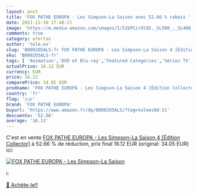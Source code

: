 ```yaml
---
layout: post
title: 'FOX PATHE EUROPA - Les Simpson-La Saison avec 52.66 % rabais '
date: 2021-11-30 17:48:21
image: 'https://m.media-amazon.com/images/I/51bPCirOl8S._SL500_._SL400_.jpg'
comments: true
category: ofertas
author: 'tole.es'
slug: 'B0002O5ALS-fr FOX PATHE EUROPA - Les Simpson-La Saison 4 [Édition...'
sku: 'B0002O5ALS-fr'
tags: [ 'Animation','DVD et Blu-ray','Featured Categories','Séries TV','fox pathe europa', ]
actualPrice: 16.12 EUR
currency: EUR
price: 16.12
comparePrice: 34.05 EUR
prodname: 'FOX PATHE EUROPA - Les Simpson-La Saison 4 [Édition Collector]'
country: 'fr'
flag: '🇫🇷'
brand: 'FOX PATHE EUROPA'
buyurl: 'https://www.amazon.fr/dp/B0002O5ALS/?tag=tolees0d-21'
descuento: '52.66'
average: '16.12'
---
```


C'est en vente [FOX PATHE EUROPA - Les Simpson-La Saison 4 [Édition Collector]](https://www.amazon.fr/dp/B0002O5ALS/?tag=tolees0d-21)  à  52.66 % de réduction, prix final  16.12 EUR (original: 34.05 EUR) ici:

[![FOX PATHE EUROPA - Les Simpson-La Saison](https://m.media-amazon.com/images/I/51bPCirOl8S._SL500_._SL400_.jpg)](https://www.amazon.fr/dp/B0002O5ALS/?tag=tolees0d-21)

ℹ️:


[🛒 Achète-le!!](https://www.amazon.fr/dp/B0002O5ALS/?tag=tolees0d-21)
